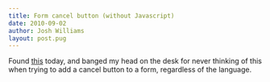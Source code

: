 ```yaml
---
title: Form cancel button (without Javascript)
date: 2010-09-02
author: Josh Williams
layout: post.pug
---
```

Found [this](http://rubypond.com/blog/capturing-a-form-cancel) today, and
banged my head on the desk for never thinking of this when trying to add a
cancel button to a form, regardless of the language.
